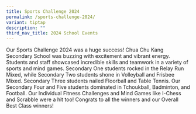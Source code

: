 ```yaml
---
title: Sports Challenge 2024
permalink: /sports-challenge-2024/
variant: tiptap
description: ""
third_nav_title: 2024 School Events
---
```

<p>Our Sports Challenge 2024 was a huge success! Chua Chu Kang Secondary
School was buzzing with excitement and vibrant energy. Students and staff
showcased incredible skills and teamwork in a variety of sports and mind
games. Secondary One students rocked in the Relay Run Mixed, while Secondary
Two students shone in Volleyball and Frisbee Mixed. Secondary Three students
nailed Floorball and Table Tennis. Our Secondary Four and Five students
dominated in Tchoukball, Badminton, and Football. Our Individual Fitness
Challenges and Mind Games like I-Chess and Scrabble were a hit too! Congrats
to all the winners and our Overall Best Class winners!</p>
